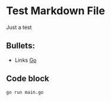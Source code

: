 # Test Markdown File

Just a test

## Bullets:
* Links [Go](https://go.dev/)

## Code block
```
go run main.go
```